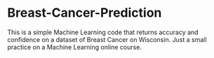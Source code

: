 # Breast-Cancer-Prediction
This is a simple Machine Learning code that returns accuracy and confidence on a dataset of Breast Cancer on Wisconsin.
Just a small practice on a Machine Learning online course.
